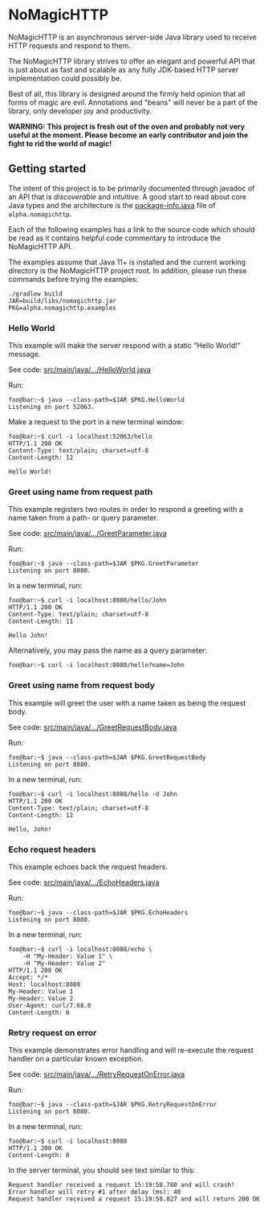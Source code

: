 # NoMagicHTTP

NoMagicHTTP is an asynchronous server-side Java library used to receive HTTP
requests and respond to them.

The NoMagicHTTP library strives to offer an elegant and powerful API that is
just about as fast and scalable as any fully JDK-based HTTP server
implementation could possibly be.

Best of all, this library is designed around the firmly held opinion that all
forms of magic are evil. Annotations and "beans" will never be a part of the
library, only developer joy and productivity.

**WARNING: This project is fresh out of the oven and probably not very useful at
the moment. Please become an early contributor and join the fight to rid the
world of magic!**

## Getting started

The intent of this project is to be primarily documented through javadoc of an
API that is _discoverable_ and intuitive. A good start to read about core Java
types and the architecture is the [package-info.java][1-1] file of
`alpha.nomagichttp`.

Each of the following examples has a link to the source code which should be
read as it contains helpful code commentary to introduce the NoMagicHTTP API.

The examples assume that Java 11+ is installed and the current working
directory is the NoMagicHTTP project root. In addition, please run these
commands before trying the examples:

```shell
./gradlew build
JAR=build/libs/nomagichttp.jar
PKG=alpha.nomagichttp.examples
```

[1-1]: src/main/java/alpha/nomagichttp/package-info.java
[1-2]: https://docs.oracle.com/en/java/javase/12/tools/java.html#GUID-3B1CE181-CD30-4178-9602-230B800D4FAE__USINGSOURCE-FILEMODETOLAUNCHSINGLE--B5E57618

### Hello World

This example will make the server respond with a static "Hello World!" message.

See code: [src/main/java/.../HelloWorld.java][2-1]

Run:

```console
foo@bar:~$ java --class-path=$JAR $PKG.HelloWorld
Listening on port 52063.
```

Make a request to the port in a new terminal window:

```console
foo@bar:~$ curl -i localhost:52063/hello
HTTP/1.1 200 OK
Content-Type: text/plain; charset=utf-8
Content-Length: 12

Hello World!
```

[2-1]: src/main/java/alpha/nomagichttp/examples/HelloWorld.java

### Greet using name from request path

This example registers two routes in order to respond a greeting with a name
taken from a path- or query parameter.

See code: [src/main/java/.../GreetParameter.java][3-1]

Run:

```console
foo@bar:~$ java --class-path=$JAR $PKG.GreetParameter
Listening on port 8080.
```

In a new terminal, run:

```console
foo@bar:~$ curl -i localhost:8080/hello/John
HTTP/1.1 200 OK
Content-Type: text/plain; charset=utf-8
Content-Length: 11

Hello John!
```

Alternatively, you may pass the name as a query parameter:

```console
foo@bar:~$ curl -i localhost:8080/hello?name=John
```

[3-1]: src/main/java/alpha/nomagichttp/examples/GreetParameter.java

### Greet using name from request body

This example will greet the user with a name taken as being the request body.

See code: [src/main/java/.../GreetRequestBody.java][4-1]

Run:

```console
foo@bar:~$ java --class-path=$JAR $PKG.GreetRequestBody
Listening on port 8080.
```

In a new terminal, run:

```console
foo@bar:~$ curl -i localhost:8080/hello -d John
HTTP/1.1 200 OK
Content-Type: text/plain; charset=utf-8
Content-Length: 12

Hello, John!
```

[4-1]: src/main/java/alpha/nomagichttp/examples/GreetRequestBody.java

### Echo request headers

This example echoes back the request headers.

See code: [src/main/java/.../EchoHeaders.java][5-1]

Run:

```console
foo@bar:~$ java --class-path=$JAR $PKG.EchoHeaders
Listening on port 8080.
```

In a new terminal, run:

```console
foo@bar:~$ curl -i localhost:8080/echo \
    -H "My-Header: Value 1" \
    -H "My-Header: Value 2"
HTTP/1.1 200 OK
Accept: */*
Host: localhost:8080
My-Header: Value 1
My-Header: Value 2
User-Agent: curl/7.68.0
Content-Length: 0
```

[5-1]: src/main/java/alpha/nomagichttp/examples/EchoHeaders.java

### Retry request on error

This example demonstrates error handling and will re-execute the request handler
on a particular known exception.

See code: [src/main/java/.../RetryRequestOnError.java][6-1]

Run:

```console
foo@bar:~$ java --class-path=$JAR $PKG.RetryRequestOnError
Listening on port 8080.
```

In a new terminal, run:

```console
foo@bar:~$ curl -i localhost:8080
HTTP/1.1 200 OK
Content-Length: 0
```

In the server terminal, you should see text similar to this:
```console
Request handler received a request 15:19:58.780 and will crash!
Error handler will retry #1 after delay (ms): 40
Request handler received a request 15:19:58.827 and will return 200 OK
```

[6-1]: src/main/java/alpha/nomagichttp/examples/RetryRequestOnError.java
